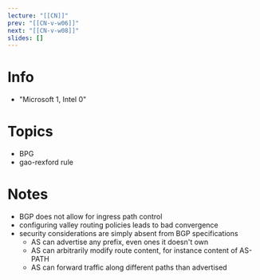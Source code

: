 ```yaml
---
lecture: "[[CN]]"
prev: "[[CN-v-w06]]"
next: "[[CN-v-w08]]"
slides: []
---
```



# Info
- "Microsoft 1, Intel 0"


# Topics
- BPG
- gao-rexford rule

# Notes
- BGP does not allow for ingress path control
- configuring valley routing policies leads to bad convergence
- security considerations are simply absent from BGP specifications
	- AS can advertise any prefix, even ones it doesn't own
	- AS can arbitrarily modify route content, for instance content of AS-PATH
	- AS can forward traffic along different paths than advertised